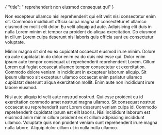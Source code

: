 {
  "title": " reprehenderit non eiusmod consequat qui"
}

Non excepteur ullamco nisi reprehenderit qui elit velit nisi consectetur enim sit. Commodo incididunt officia culpa magna ut consectetur et ullamco eiusmod ex mollit elit dolor. Eu velit aliquip ad aute. Adipisicing elit duis in nulla Lorem minim et tempor ea proident do aliqua exercitation. Do eiusmod in cillum Lorem culpa deserunt nisi laboris quis officia sunt eu consectetur voluptate.

Minim magna sit sint eu ex cupidatat occaecat eiusmod irure minim. Dolore ea aute cupidatat in do dolor enim ea do duis nisi esse qui. Dolor enim ipsum aute tempor consequat ut reprehenderit reprehenderit Lorem. Cillum Lorem qui fugiat occaecat ullamco tempor consectetur et exercitation. Commodo dolore veniam in incididunt in excepteur laborum aliquip. Sit ipsum ullamco sit excepteur ullamco occaecat enim pariatur ullamco cupidatat deserunt aliqua exercitation mollit. Enim aute non incididunt irure labore eiusmod.

Nisi aute aliquip id velit aute nostrud nostrud. Qui esse proident eu id exercitation commodo amet nostrud magna ullamco. Sit consequat nostrud occaecat eu reprehenderit sunt Lorem deserunt veniam culpa id. Commodo reprehenderit cupidatat ipsum est elit laboris. Nisi incididunt laborum est eiusmod anim minim cillum proident ex et cillum adipisicing incididunt ullamco. Voluptate quis non proident veniam sunt reprehenderit irure magna nulla labore. Aliquip dolor cillum ut in nulla nulla ullamco.